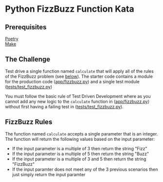 # Python FizzBuzz Function Kata

## Prerequisites
[Poetry](https://python-poetry.org/docs/#installation)\
[Make](https://www.gnu.org/software/make/manual/make.html)


## The Challenge
Test drive a single function named `calculate` that will apply all of the rules of the FizzBuzz problem (see [below](#fizzbuzz-rules)).  The starter
code contains a module for the production code ([app/fizzbuzz.py](app/fizzbuzz.py)) and a single test module
([tests/test_fizzbuzz.py](tests/test_fizzbuzz.py))

You must follow the basic rule of Test Driven Development where as you cannot add any new logic to the `calculate` function in
([app/fizzbuzz.py](app/fizzbuzz.py)) without first having a failing test in ([tests/test_fizzbuzz.py](tests/test_fizzbuzz.py)).


## FizzBuzz Rules
The function named `calculate` accepts a single parameter that is an integer.  The function will return the following values
based on the input parameter:
* If the input parameter is a multiple of 3 then return the string "Fizz"
* If the input parameter is a multiple of 5 then return the string "Buzz"
* If the input parameter is a multiple of 3 and 5 then return the string "FizzBuzz"
* If the input paramter does not meet any of the 3 previous scenarios then just simply return
the input paramter
